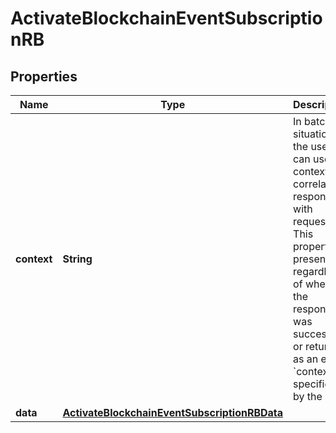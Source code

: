 

# ActivateBlockchainEventSubscriptionRB


## Properties

Name | Type | Description | Notes
------------ | ------------- | ------------- | -------------
**context** | **String** | In batch situations the user can use the context to correlate responses with requests. This property is present regardless of whether the response was successful or returned as an error. &#x60;context&#x60; is specified by the user. |  [optional]
**data** | [**ActivateBlockchainEventSubscriptionRBData**](ActivateBlockchainEventSubscriptionRBData.md) |  | 



